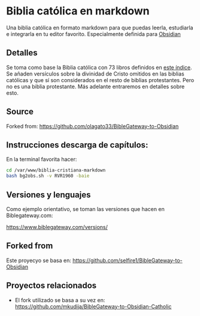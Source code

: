 # Biblia católica en markdown
Una biblia católica en formato markdown para que puedas leerla, estudiarla e integrarla en tu editor favorito. Especialmente definida para [Obsidian](https://obsidian.md/)

## Detalles
Se toma como base la Biblia católica con 73 libros definidos en [este índice](./Biblia.md). Se añaden versículos sobre la divinidad de Cristo omitidos en las biblias católicas y que sí son considerados en el resto de biblias protestantes. Pero no es una biblia protestante. Más adelante entraremos en detalles sobre esto.
## Source
Forked from: https://github.com/olagato33/BibleGateway-to-Obsidian
## Instrucciones descarga de capítulos:
En la terminal favorita hacer:
``` bash
cd /var/www/biblia-cristiana-markdown
bash bg2obs.sh -v RVR1960 -baie
```

## Versiones y lenguajes
Como ejemplo orientativo, se toman las versiones que hacen en Biblegateway.com:

https://www.biblegateway.com/versions/

## Forked from
Este proyecyo se basa en: 
https://github.com/selfire1/BibleGateway-to-Obsidian

## Proyectos relacionados
- El fork utilizado se basa a su vez en:  https://github.com/mkudija/BibleGateway-to-Obsidian-Catholic
